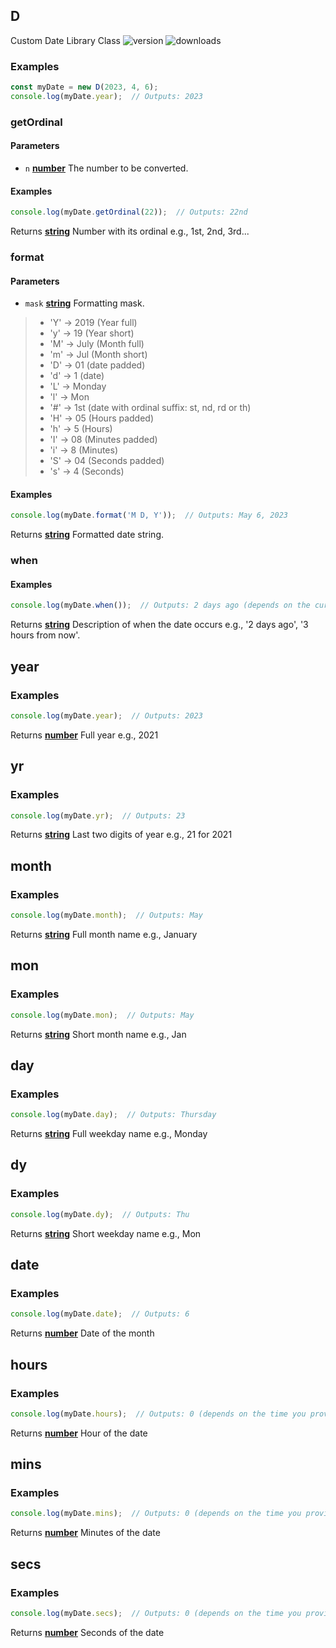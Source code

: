 <!-- Generated by documentation.js. Update this documentation by updating the source code. -->

## D

Custom Date Library Class
![version](https://img.shields.io/npm/v/jsdatefairy.svg)
![downloads](https://img.shields.io/npm/dm/jsdatefairy.svg)

### Examples

```javascript
const myDate = new D(2023, 4, 6);
console.log(myDate.year);  // Outputs: 2023
```

### getOrdinal

#### Parameters

*   `n` **[number][31]** The number to be converted.

#### Examples

```javascript
console.log(myDate.getOrdinal(22));  // Outputs: 22nd
```

Returns **[string][32]** Number with its ordinal e.g., 1st, 2nd, 3rd...

### format

#### Parameters

*   `mask` **[string][32]** Formatting mask. 
  >* 'Y' -> 2019 (Year full)
  >* 'y' -> 19 (Year short)
  >* 'M' -> July (Month full)
  >* 'm' -> Jul (Month short)
  >* 'D' -> 01 (date padded)
  >* 'd' -> 1 (date)
  >* 'L' -> Monday
  >* 'l' -> Mon
  >* '#' -> 1st (date with ordinal suffix: st, nd, rd or th)
  >* 'H' -> 05 (Hours padded)
  >* 'h' -> 5 (Hours)
  >* 'I' -> 08 (Minutes padded)
  >* 'i' -> 8 (Minutes)
  >* 'S' -> 04 (Seconds padded)
  >* 's' -> 4 (Seconds)

#### Examples

```javascript
console.log(myDate.format('M D, Y'));  // Outputs: May 6, 2023
```

Returns **[string][32]** Formatted date string.

### when

#### Examples

```javascript
console.log(myDate.when());  // Outputs: 2 days ago (depends on the current date and the date you provided)
```

Returns **[string][32]** Description of when the date occurs e.g., '2 days ago', '3 hours from now'.

## year

### Examples

```javascript
console.log(myDate.year);  // Outputs: 2023
```

Returns **[number][31]** Full year e.g., 2021

## yr

### Examples

```javascript
console.log(myDate.yr);  // Outputs: 23
```

Returns **[string][32]** Last two digits of year e.g., 21 for 2021

## month

### Examples

```javascript
console.log(myDate.month);  // Outputs: May
```

Returns **[string][32]** Full month name e.g., January

## mon

### Examples

```javascript
console.log(myDate.mon);  // Outputs: May
```

Returns **[string][32]** Short month name e.g., Jan

## day

### Examples

```javascript
console.log(myDate.day);  // Outputs: Thursday
```

Returns **[string][32]** Full weekday name e.g., Monday

## dy

### Examples

```javascript
console.log(myDate.dy);  // Outputs: Thu
```

Returns **[string][32]** Short weekday name e.g., Mon

## date

### Examples

```javascript
console.log(myDate.date);  // Outputs: 6
```

Returns **[number][31]** Date of the month

## hours

### Examples

```javascript
console.log(myDate.hours);  // Outputs: 0 (depends on the time you provided or current time)
```

Returns **[number][31]** Hour of the date

## mins

### Examples

```javascript
console.log(myDate.mins);  // Outputs: 0 (depends on the time you provided or current time)
```

Returns **[number][31]** Minutes of the date

## secs

### Examples

```javascript
console.log(myDate.secs);  // Outputs: 0 (depends on the time you provided or current time)
```

Returns **[number][31]** Seconds of the date


[31]: https://developer.mozilla.org/docs/Web/JavaScript/Reference/Global_Objects/Number

[32]: https://developer.mozilla.org/docs/Web/JavaScript/Reference/Global_Objects/String
